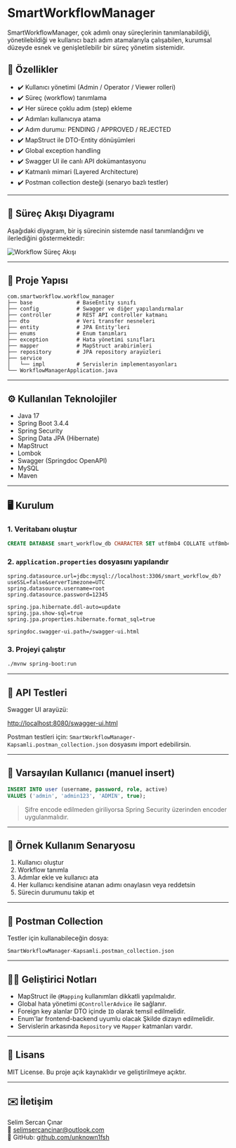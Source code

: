 # SmartWorkflowManager

SmartWorkflowManager, çok adımlı onay süreçlerinin tanımlanabildiği, yönetilebildiği ve kullanıcı bazlı adım atamalarıyla çalışabilen, kurumsal düzeyde esnek ve genişletilebilir bir süreç yönetim sistemidir.

## 🚀 Özellikler

- ✔️ Kullanıcı yönetimi (Admin / Operator / Viewer rolleri)
- ✔️ Süreç (workflow) tanımlama
- ✔️ Her sürece çoklu adım (step) ekleme
- ✔️ Adımları kullanıcıya atama
- ✔️ Adım durumu: PENDING / APPROVED / REJECTED
- ✔️ MapStruct ile DTO-Entity dönüşümleri
- ✔️ Global exception handling
- ✔️ Swagger UI ile canlı API dokümantasyonu
- ✔️ Katmanlı mimari (Layered Architecture)
- ✔️ Postman collection desteği (senaryo bazlı testler)

---

## 🧱️ Süreç Akışı Diyagramı

Aşağıdaki diyagram, bir iş sürecinin sistemde nasıl tanımlandığını ve ilerlediğini göstermektedir:

![Workflow Süreç Akışı](docs/workflow-diagram.png)

---

## 🧱️ Proje Yapısı

```
com.smartworkflow.workflow_manager
├── base              # BaseEntity sınıfı
├── config            # Swagger ve diğer yapılandırmalar
├── controller        # REST API controller katmanı
├── dto               # Veri transfer nesneleri
├── entity            # JPA Entity'leri
├── enums             # Enum tanımları
├── exception         # Hata yönetimi sınıfları
├── mapper            # MapStruct arabirimleri
├── repository        # JPA repository arayüzleri
├── service
│   └── impl          # Servislerin implementasyonları
└── WorkflowManagerApplication.java
```

---

## ⚙️ Kullanılan Teknolojiler

- Java 17
- Spring Boot 3.4.4
- Spring Security
- Spring Data JPA (Hibernate)
- MapStruct
- Lombok
- Swagger (Springdoc OpenAPI)
- MySQL
- Maven

---

## 🖥️ Kurulum

### 1. Veritabanı oluştur

```sql
CREATE DATABASE smart_workflow_db CHARACTER SET utf8mb4 COLLATE utf8mb4_unicode_ci;
```

### 2. `application.properties` dosyasını yapılandır

```properties
spring.datasource.url=jdbc:mysql://localhost:3306/smart_workflow_db?useSSL=false&serverTimezone=UTC
spring.datasource.username=root
spring.datasource.password=12345

spring.jpa.hibernate.ddl-auto=update
spring.jpa.show-sql=true
spring.jpa.properties.hibernate.format_sql=true

springdoc.swagger-ui.path=/swagger-ui.html
```

### 3. Projeyi çalıştır

```bash
./mvnw spring-boot:run
```

---

## 🥺 API Testleri

Swagger UI arayüzü:

[http://localhost:8080/swagger-ui.html](http://localhost:8080/swagger-ui.html)

Postman testleri için: `SmartWorkflowManager-Kapsamli.postman_collection.json` dosyasını import edebilirsin.

---

## 🔐 Varsayılan Kullanıcı (manuel insert)

```sql
INSERT INTO user (username, password, role, active)
VALUES ('admin', 'admin123', 'ADMIN', true);
```

> Şifre encode edilmeden giriliyorsa Spring Security üzerinden encoder uygulanmalıdır.

---

## 🔀 Örnek Kullanım Senaryosu

1. Kullanıcı oluştur
2. Workflow tanımla
3. Adımlar ekle ve kullanıcı ata
4. Her kullanıcı kendisine atanan adımı onaylasın veya reddetsin
5. Sürecin durumunu takip et

---

## 📁 Postman Collection

Testler için kullanabileceğin dosya:

`SmartWorkflowManager-Kapsamli.postman_collection.json`

---

## 👨‍💼 Geliştirici Notları

- MapStruct ile `@Mapping` kullanımları dikkatli yapılmalıdır.
- Global hata yönetimi `@ControllerAdvice` ile sağlanır.
- Foreign key alanlar DTO içinde `ID` olarak temsil edilmelidir.
- Enum'lar frontend-backend uyumlu olacak Şkilde dizayn edilmelidir.
- Servislerin arkasında `Repository` ve `Mapper` katmanları vardır.

---

## 📄 Lisans

MIT License. Bu proje açık kaynaklıdır ve geliştirilmeye açıktır.

---

## ✉️ İletişim

Selim Sercan Çınar  
📧 selimsercancinar@outlook.com  
💼 GitHub: [github.com/unknown1fsh](https://github.com/unknown1fsh)
